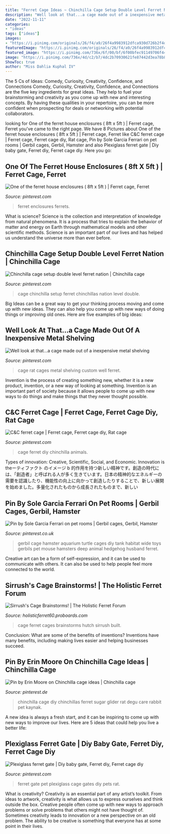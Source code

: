 ```yaml
---
title: "Ferret Cage Ideas ~ Chinchilla Cage Setup Double Level Ferret Nation"
description: "Well look at that...a cage made out of a inexpensive metal shelving"
date: "2022-11-11"
categories:
- "ideas"
tags: ["ideas"]
images:
- "https://i.pinimg.com/originals/26/f4/a9/26f4a9983912dfca930d726b2f4d0705.jpg"
featuredImage: "https://i.pinimg.com/originals/26/f4/a9/26f4a9983912dfca930d726b2f4d0705.jpg"
featured_image: "https://i.pinimg.com/736x/6f/00/bf/6f00bfec91149706f4482f8b471636a7--ferret-cage-math.jpg"
image: "https://i.pinimg.com/736x/4d/c2/b7/4dc2b70930621fe87442d3ea78b87f4c--chinchilla-care-degu.jpg"
ShowToc: true
author: "Miss Dahlia Kuphal IV"
---
```



The 5 Cs of Ideas: Comedy, Curiosity, Creativity, Confidence, and Connections
Comedy, Curiosity, Creativity, Confidence, and Connections are the five key ingredients for great ideas. They help to fuel your brainstorming and creativity as you come up with new and interesting concepts. By having these qualities in your repertoire, you can be more confident when prospecting for deals or networking with potential collaborators.

	

		
looking for One of the ferret house enclosures ( 8ft x 5ft ) | Ferret cage, Ferret you've came to the right page. We have 8 Pictures about One of the ferret house enclosures ( 8ft x 5ft ) | Ferret cage, Ferret like C&amp;C ferret cage | Ferret cage, Ferret cage diy, Rat cage, Pin by Sole Garcia Ferrari on pet rooms | Gerbil cages, Gerbil, Hamster and also Plexiglass ferret gate | Diy baby gate, Ferret diy, Ferret cage diy. Here you go:
		
    
## One Of The Ferret House Enclosures ( 8ft X 5ft ) | Ferret Cage, Ferret

<img loading=lazy src="https://i.pinimg.com/originals/94/0f/59/940f59999981a502097d372c03d759e5.jpg" onerror="this.onerror=null;this.src='https://tse2.mm.bing.net/th?id=OIP.IOxIRl8oOAjF1Gdz5t-dMQHaJ4&amp;pid=15.1';" alt="One of the ferret house enclosures ( 8ft x 5ft ) | Ferret cage, Ferret">

_Source: pinterest.com_

>ferret enclosures ferrets. 

	

What is science?
Science is the collection and interpretation of knowledge from natural phenomena. It is a process that tries to explain the behavior of matter and energy on Earth through mathematical models and other scientific methods. Science is an important part of our lives and has helped us understand the universe more than ever before.

    
## Chinchilla Cage Setup Double Level Ferret Nation | Chinchilla Cage

<img loading=lazy src="https://i.pinimg.com/originals/75/8c/b1/758cb11a5867ef6b93349cff08252945.jpg" onerror="this.onerror=null;this.src='https://tse4.mm.bing.net/th?id=OIP.pcO8YixIfVkB8SJsI1hNWgHaNK&amp;pid=15.1';" alt="Chinchilla cage setup double level ferret nation | Chinchilla cage">

_Source: pinterest.com_

>cage chinchilla setup ferret chinchillas nation level double. 

	

Big Ideas can be a great way to get your thinking process moving and come up with new ideas. They can also help you come up with new ways of doing things or improving old ones. Here are five examples of big ideas: 

    
## Well Look At That...a Cage Made Out Of A Inexpensive Metal Shelving

<img loading=lazy src="https://i.pinimg.com/originals/26/f4/a9/26f4a9983912dfca930d726b2f4d0705.jpg" onerror="this.onerror=null;this.src='https://tse3.mm.bing.net/th?id=OIP.cLqm2H-GBhGHKgoKzVVj3QHaNK&amp;pid=15.1';" alt="Well look at that...a cage made out of a inexpensive metal shelving">

_Source: pinterest.com_

>cage rat cages metal shelving custom well ferret. 

	

Invention is the process of creating something new, whether it is a new product, invention, or a new way of looking at something. Invention is an important part of society because it allows people to come up with new ways to do things and make things that they never thought possible.

    
## C&amp;C Ferret Cage | Ferret Cage, Ferret Cage Diy, Rat Cage

<img loading=lazy src="https://i.pinimg.com/736x/6f/00/bf/6f00bfec91149706f4482f8b471636a7--ferret-cage-math.jpg" onerror="this.onerror=null;this.src='https://tse4.mm.bing.net/th?id=OIP.0yjjD16wLOXEiZ_gcsvDTAHaLw&amp;pid=15.1';" alt="C&amp;C ferret cage | Ferret cage, Ferret cage diy, Rat cage">

_Source: pinterest.com_

>cage ferret diy chinchilla animals. 

	

Types of innovation: Creative, Scientific, Social, and Economic.
Innovation is theーティファクト のイメージ b 的作用を持つ新しい精神です。創造の時代には、「創造者」と呼ばれる人が多く生きています。日本の精神的なエネルギーの需要を認識したり、機能性の向上に向かって創造したりすることで、新しい展開を始めました。多量化されたものから成長されたものまで、新しい

    
## Pin By Sole Garcia Ferrari On Pet Rooms | Gerbil Cages, Gerbil, Hamster

<img loading=lazy src="https://i.pinimg.com/736x/3d/f8/fe/3df8fed9f488e82e39517dbf6985b304.jpg" onerror="this.onerror=null;this.src='https://tse2.mm.bing.net/th?id=OIP.569sUO2lpNYgUL-1OAlRAwHaFj&amp;pid=15.1';" alt="Pin by Sole Garcia Ferrari on pet rooms | Gerbil cages, Gerbil, Hamster">

_Source: pinterest.co.uk_

>gerbil cage hamster aquarium turtle cages diy tank habitat wide toys gerbils pet mouse hamsters deep animal hedgehog husband ferret. 

	

Creative art can be a form of self-expression, and it can be used to communicate with others. It can also be used to help people feel more connected to the world.

    
## Sirrush&#039;s Cage Brainstorms! | The Holistic Ferret Forum

<img loading=lazy src="http://www.gemferret.co.uk/Hutch.JPG" onerror="this.onerror=null;this.src='https://tse4.mm.bing.net/th?id=OIP.AlZWywoYc1LZKLqrffq5VwHaFj&amp;pid=15.1';" alt="Sirrush&#039;s Cage Brainstorms! | The Holistic Ferret Forum">

_Source: holisticferret60.proboards.com_

>cage ferret cages brainstorms hutch sirrush built. 

	

Conclusion: What are some of the benefits of inventions?
Inventions have many benefits, including making lives easier and helping businesses succeed.

    
## Pin By Erin Moore On Chinchilla Cage Ideas | Chinchilla Cage

<img loading=lazy src="https://i.pinimg.com/736x/4d/c2/b7/4dc2b70930621fe87442d3ea78b87f4c--chinchilla-care-degu.jpg" onerror="this.onerror=null;this.src='https://tse2.mm.bing.net/th?id=OIP.i7P4cmNaaYdRiyMJcy-BhQHaJ3&amp;pid=15.1';" alt="Pin by Erin Moore on Chinchilla cage ideas | Chinchilla cage">

_Source: pinterest.de_

>chinchilla cage diy chinchillas ferret sugar glider rat degu care rabbit pet kaynak. 

	

A new idea is always a fresh start, and it can be inspiring to come up with new ways to improve our lives. Here are 5 ideas that could help you live a better life: 

    
## Plexiglass Ferret Gate | Diy Baby Gate, Ferret Diy, Ferret Cage Diy

<img loading=lazy src="https://i.pinimg.com/736x/83/19/33/83193366addf553e25d440c8490da8ce--plexiglass-gates.jpg" onerror="this.onerror=null;this.src='https://tse4.mm.bing.net/th?id=OIP.9FZwk25MnHuxxV0jZXYmaAHaEK&amp;pid=15.1';" alt="Plexiglass ferret gate | Diy baby gate, Ferret diy, Ferret cage diy">

_Source: pinterest.com_

>ferret gate pet plexiglass cage gates diy pets rat. 

	

What is creativity?
Creativity is an essential part of any artist’s toolkit. From ideas to artwork, creativity is what allows us to express ourselves and think outside the box. Creative people often come up with new ways to approach problems or solve problems that others might not have thought of. Sometimes creativity leads to innovation or a new perspective on an old problem. The ability to be creative is something that everyone has at some point in their lives.

